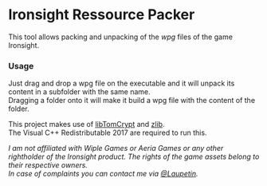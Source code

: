 # Ironsight Ressource Packer

This tool allows packing and unpacking of the *wpg* files of the game Ironsight.  

### Usage
Just drag and drop a wpg file on the executable and it will unpack its content in a subfolder with the same name.  
Dragging a folder onto it will make it build a wpg file with the content of the folder.  

This project makes use of [libTomCrypt](http://www.libtom.net/LibTomCrypt/) and [zlib](https://zlib.net/).  
The Visual C++ Redistributable 2017 are required to run this.

*I am not affiliated with Wiple Games or Aeria Games or any other rightholder of the Ironsight product.*
*The rights of the game assets belong to their respective owners.*  
*In case of complaints you can contact me via [@Laupetin](https://twitter.com/Laupetin).*
